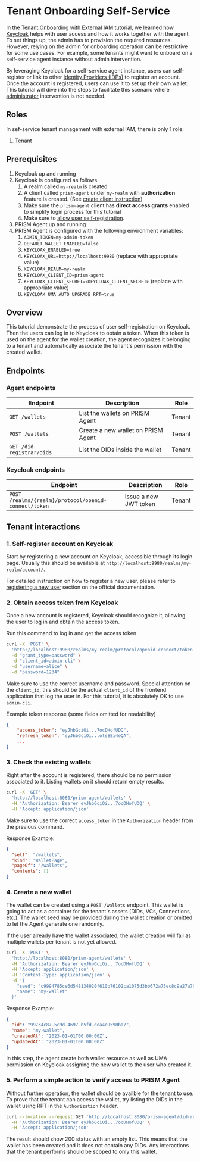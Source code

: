 # Tenant Onboarding Self-Service

In the [Tenant Onboarding with External IAM](./tenant-onboarding-ext-iam.md) tutorial,
we learned how [Keycloak](/docs/concepts/glossary#keycloak-service) helps with user access and how it works together with the agent.
To set things up, the admin has to provision the required resources.
However, relying on the admin for onboarding operation can be restrictive for some use cases.
For example, some tenants might want to onboard on a self-service agent instance without admin intervention.

By leveraging Keycloak for a self-service agent instance,
users can self-register or link to other [Identity Providers (IDPs)](/docs/concepts/glossary#idp) to register an account.
Once the account is registered, users can use it to set up their own wallet.
This tutorial will dive into the steps to facilitate this scenario where [administrator](/docs/concepts/glossary#administrator) intervention is not needed.

## Roles

In sef-service tenant management with external IAM, there is only 1 role:

1. [Tenant](/docs/concepts/glossary#tenant)

## Prerequisites

1. Keycloak up and running
2. Keycloak is configured as follows
   1. A realm called `my-realm` is created
   2. A client called `prism-agent` under `my-realm` with __authorization__ feature is created. (See [create client instruction](https://www.keycloak.org/docs/latest/authorization_services/index.html#_resource_server_create_client))
   3. Make sure the `prism-agent` client has __direct access grants__ enabled to simplify login process for this tutorial
   4. Make sure to [allow user self-registration](https://www.keycloak.org/docs/latest/server_admin/index.html#con-user-registration_server_administration_guide).
3. PRISM Agent up and running
4. PRISM Agent is configured with the following environment variables:
   1. `ADMIN_TOKEN=my-admin-token`
   2. `DEFAULT_WALLET_ENABLED=false`
   3. `KEYCLOAK_ENABLED=true`
   4. `KEYCLOAK_URL=http://localhost:9980` (replace with appropriate value)
   5. `KEYCLOAK_REALM=my-realm`
   6. `KEYCLOAK_CLIENT_ID=prism-agent`
   7. `KEYCLOAK_CLIENT_SECRET=<KEYCLOAK_CLIENT_SECRET>` (replace with appropriate value)
   8. `KEYCLOAK_UMA_AUTO_UPGRADE_RPT=true`

## Overview

This tutorial demonstrate the process of user self-registration on Keycloak.
Then the users can log in to Keycloak to obtain a token.
When this token is used on the agent for the wallet creation, the agent recognizes it belonging to a tenant and
automatically associate the tenant's permission with the created wallet.

## Endpoints

### Agent endpoints
| Endpoint                  | Description                        | Role   |
|---------------------------|------------------------------------|--------|
| `GET /wallets`            | List the wallets on PRISM Agent    | Tenant |
| `POST /wallets`           | Create a new wallet on PRISM Agent | Tenant |
| `GET /did-registrar/dids` | List the DIDs inside the wallet    | Tenant |

### Keycloak endpoints
| Endpoint                                             | Description           | Role   |
|------------------------------------------------------|-----------------------|--------|
| `POST /realms/{realm}/protocol/openid-connect/token` | Issue a new JWT token | Tenant |

## Tenant interactions

### 1. Self-register account on Keycloak

Start by registering a new account on Keycloak, accessible through its login page.
Usually this should be available at `http://localhost:9980/realms/my-realm/account/`.

For detailed instruction on how to register a new user,
please refer to [registering a new user](https://www.keycloak.org/docs/latest/server_admin/index.html#proc-registering-new-user_server_administration_guide) section on the official documentation.

### 2. Obtain access token from Keycloak

Once a new account is registered, Keycloak should recognize it, allowing the user to log in and obtain the access token.

Run this command to log in and get the access token

```bash
curl -X 'POST' \
  'http://localhost:9980/realms/my-realm/protocol/openid-connect/token' \
  -d "grant_type=password" \
  -d "client_id=admin-cli" \
  -d "username=alice" \
  -d "password=1234"
```

Make sure to use the correct username and password.
Special attention on the `client_id`, this should be the actual `client_id` of the frontend application that log the user in.
For this tutorial, it is absolutely OK to use `admin-cli`.

Example token response (some fields omitted for readability)

```json
{
    "access_token": "eyJhbGciOi...7ocDHofUDQ",
    "refresh_token": "eyJhbGciOi...otsEEi4eQA",
    ...
}
```

### 3. Check the existing wallets

Right after the account is registered, there should be no permission associated to it.
Listing wallets on it should return empty results.

```bash
curl -X 'GET' \
  'http://localhost:8080/prism-agent/wallets' \
  -H 'Authorization: Bearer eyJhbGciOi...7ocDHofUDQ' \
  -H 'Accept: application/json'
```

Make sure to use the correct `access_token` in the `Authorization` header from the previous command.

Response Example:

```json
{
  "self": "/wallets",
  "kind": "WalletPage",
  "pageOf": "/wallets",
  "contents": []
}
```

### 4. Create a new wallet

The wallet can be created using a `POST /wallets` endpoint.
This wallet is going to act as a container for the tenant's assets (DIDs, VCs, Connections, etc.).
The wallet seed may be provided during the wallet creation or omitted to let the Agent generate one randomly.

If the user already have the wallet associated, the wallet creation will fail as multiple wallets per tenant is not yet allowed.

```bash
curl -X 'POST' \
  'http://localhost:8080/prism-agent/wallets' \
  -H 'Authorization: Bearer eyJhbGciOi...7ocDHofUDQ' \
  -H 'Accept: application/json' \
  -H 'Content-Type: application/json' \
  -d '{
    "seed": "c9994785ce6d548134020f610b76102ca1075d3bb672a75ec8c9a27a7b8607e3b9b384e43b77bb08f8d5159651ae38b98573f7ecc79f2d7e1f1cc371ce60cf8a",
    "name": "my-wallet"
  }'
```

Response Example:

```json
{
  "id": "99734c87-5c9d-4697-b5fd-dea4e9590ba7",
  "name": "my-wallet",
  "createdAt": "2023-01-01T00:00:00Z",
  "updatedAt": "2023-01-01T00:00:00Z"
}
```

In this step, the agent create both wallet resource as well as UMA permission on Keycloak assigning the new wallet to the user who created it.

### 5. Perform a simple action to verify access to PRISM Agent

Without further operation, the wallet should be availble for the tenant to use.
To prove that the tenant can access the wallet,
try listing the DIDs in the wallet using RPT in the `Authorization` header.

```bash
curl --location --request GET 'http://localhost:8080/prism-agent/did-registrar/dids' \
  -H 'Authorization: Bearer eyJhbGciOi...7ocDHofUDQ' \
  -H 'Accept: application/json'
```

The result should show 200 status with an empty list.
This means that the wallet has been created and it does not contain any DIDs.
Any interactions that the tenant performs should be scoped to only this wallet.
